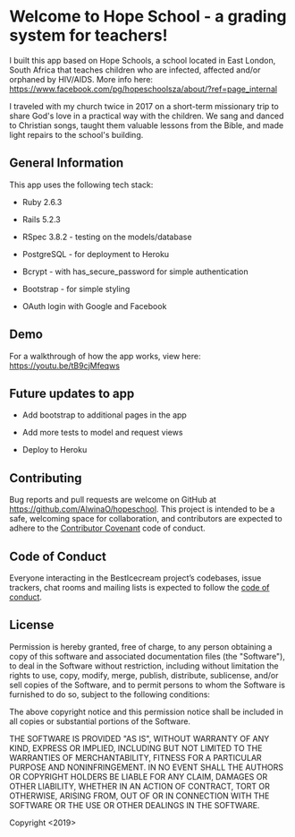 # Welcome to Hope School - a grading system for teachers!

I built this app based on Hope Schools, a school located in East London, South Africa that teaches children who are infected, affected and/or orphaned by HIV/AIDS. More info here: https://www.facebook.com/pg/hopeschoolsza/about/?ref=page_internal

I traveled with my church twice in 2017 on a short-term missionary trip to share God's love in a practical way with the children. We sang and danced to Christian songs, taught them valuable lessons from the Bible, and made light repairs to the school's building.

## General Information

This app uses the following tech stack:

- Ruby 2.6.3

- Rails 5.2.3

- RSpec 3.8.2 - testing on the models/database

- PostgreSQL - for deployment to Heroku

- Bcrypt - with has_secure_password for simple authentication

- Bootstrap - for simple styling

- OAuth login with Google and Facebook

## Demo

For a walkthrough of how the app works, view here: https://youtu.be/tB9cjMfeqws

## Future updates to app

- Add bootstrap to additional pages in the app

- Add more tests to model and request views

- Deploy to Heroku

## Contributing

Bug reports and pull requests are welcome on GitHub at https://github.com/AlwinaO/hopeschool. This project is intended to be a safe, welcoming space for collaboration, and contributors are expected to adhere to the [Contributor Covenant](http://contributor-covenant.org) code of conduct.

## Code of Conduct

Everyone interacting in the BestIcecream project’s codebases, issue trackers, chat rooms and mailing lists is expected to follow the [code of conduct](https://github.com/AlwinaO/best_icecream/blob/master/CODE_OF_CONDUCT.md).

## License

Permission is hereby granted, free of charge, to any person obtaining a copy of this software and associated documentation files (the "Software"), to deal in the Software without restriction, including without limitation the rights to use, copy, modify, merge, publish, distribute, sublicense, and/or sell copies of the Software, and to permit persons to whom the Software is furnished to do so, subject to the following conditions:

The above copyright notice and this permission notice shall be included in all copies or substantial portions of the Software.

THE SOFTWARE IS PROVIDED "AS IS", WITHOUT WARRANTY OF ANY KIND, EXPRESS OR IMPLIED, INCLUDING BUT NOT LIMITED TO THE WARRANTIES OF MERCHANTABILITY, FITNESS FOR A PARTICULAR PURPOSE AND NONINFRINGEMENT. IN NO EVENT SHALL THE AUTHORS OR COPYRIGHT HOLDERS BE LIABLE FOR ANY CLAIM, DAMAGES OR OTHER LIABILITY, WHETHER IN AN ACTION OF CONTRACT, TORT OR OTHERWISE, ARISING FROM, OUT OF OR IN CONNECTION WITH THE SOFTWARE OR THE USE OR OTHER DEALINGS IN THE SOFTWARE.

Copyright <2019> <AlwinaO>
